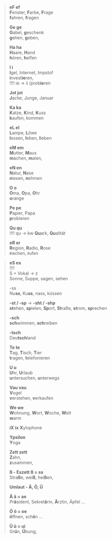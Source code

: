 > **eF ef**  
> **F**enster, **F**arbe, **F**rage  
> **f**a*h*ren, **f**ragen  
> 
> **Ge ge**  
> **G**abel, **g**eschenk  
> **g**e*h*en, **g**eben,  
> 
> **Ha ha**  
> **H**aare, **H**and  
> **h**ören, **h**elfen  
> 
> **I i**  
> **I**gel, Internet, Impstof  
> **i**nvest**ie**ren,  
> !!!! ie -> ii (prob**ie**ren  
> 
> **Jot jot**  
> **J**a*c*ke, Junge, Januar    
> 
> **Ka ka**  
> **K**atze, **K**ind, **K**uss    
> **k**aufen, kommen   
> 
> **eL el**  
> **L**ampe, **L**öwe   
> **l**essen, **l**eben, **l**ieben  
> 
> **eM em**  
> **M**utter, **M**aus  
> **m**achen, **m**alen,   
> 
> **eN en**  
> **N**atur, **N**ase   
> **n**iesen, **n**ehmen  
> 
> **O o**  
> **O**ma, **O**pa, **O**hr   
> **o**range  
> 
> **Pe pe**  
> **P**apier, Papa    
> **p**robieren  
> 
> **Qu qu**  
> !!!! qu -> kw **Qu**ark, **Qu**alität  
> 
> **eR er**  
> **R**egion, **R**adio, **R**ose  
> **r**iechen, **r**ufen   

> **eS es**  
> !!!!  
> S + Vokal -> z  
> Sonne, Suppe, sagen, sehen  
> 
> -ss    
> Nu**ss**, Ku**ss**, nass, küssen  
> 
> **-st / -sp** -> **-sht / -shp**  
> **st**ehen, **sp**ielen, **Sp**ort, **St**raße, **st**rom, **sp**rechen  
> 
> **-sch**  
> **sch**wimmen, **sch**reiben    
> 
> **-tsch**  
> Deu**tsch**land   
> 
> **Te te**  
> **T**ag, **T**isch, **T**ier  
> **t**ragen, **t**elefonieren  
> 
> **U u**  
> **U**hr, **U**rlaub  
> **u**ntersuchen, **u**nterwegs  
> 
> **Vau vau**  
> **V**ogel  
> **v**erstehen, **v**erkaufen  
> 
> **We we**  
> **W**ohnung, **W**ort, **W**oche, **W**elt  
> **w**arm  
> 
> **iX ix**
> **X**ylophone
> 
> **Ypsilon**  
> **Y**oga  
> 
> **Zett zett**  
> **Z**ahn,  
> **z**usammen,   
> 
> **ß - Eszett  ß = ss**  
> Stra**ß**e, wei**ß**, hei**ß**en,   
> 
> **Umlaut - Ä, Ö, Ü**  
> 
> **Ä ä = ae**  
> Pr**ä**sident, Sekret**ä**rin, **Ä**rztin, Äpfel ...  
> 
> **Ö ö = oe**  
> **ö**ffnen, sch**ö**n ...  
> 
> **Ü ü = ui**  
> Gr**ü**n, **Ü**bung,  
